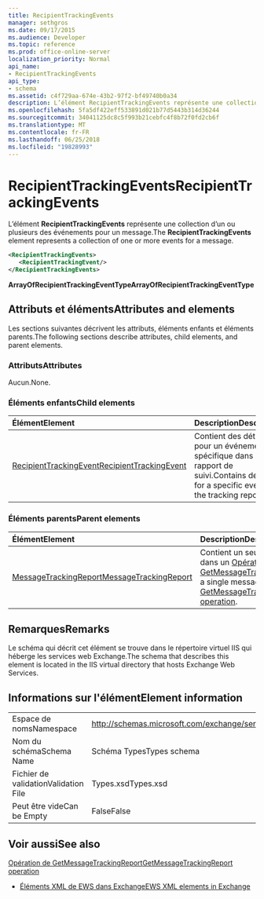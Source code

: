 ```yaml
---
title: RecipientTrackingEvents
manager: sethgros
ms.date: 09/17/2015
ms.audience: Developer
ms.topic: reference
ms.prod: office-online-server
localization_priority: Normal
api_name:
- RecipientTrackingEvents
api_type:
- schema
ms.assetid: c4f729aa-674e-43b2-97f2-bf49740b0a34
description: L’élément RecipientTrackingEvents représente une collection d’un ou plusieurs des événements pour un message.
ms.openlocfilehash: 5fa5df422eff533891d021b77d5443b314d36244
ms.sourcegitcommit: 34041125dc8c5f993b21cebfc4f8b72f0fd2cb6f
ms.translationtype: MT
ms.contentlocale: fr-FR
ms.lasthandoff: 06/25/2018
ms.locfileid: "19828993"
---
```

# <a name="recipienttrackingevents"></a><span data-ttu-id="955c0-103">RecipientTrackingEvents</span><span class="sxs-lookup"><span data-stu-id="955c0-103">RecipientTrackingEvents</span></span>

<span data-ttu-id="955c0-104">L’élément **RecipientTrackingEvents** représente une collection d’un ou plusieurs des événements pour un message.</span><span class="sxs-lookup"><span data-stu-id="955c0-104">The **RecipientTrackingEvents** element represents a collection of one or more events for a message.</span></span> 
  
```XML
<RecipientTrackingEvents>
   <RecipientTrackingEvent/>
</RecipientTrackingEvents>
```

 <span data-ttu-id="955c0-105">**ArrayOfRecipientTrackingEventType**</span><span class="sxs-lookup"><span data-stu-id="955c0-105">**ArrayOfRecipientTrackingEventType**</span></span>
## <a name="attributes-and-elements"></a><span data-ttu-id="955c0-106">Attributs et éléments</span><span class="sxs-lookup"><span data-stu-id="955c0-106">Attributes and elements</span></span>

<span data-ttu-id="955c0-107">Les sections suivantes décrivent les attributs, éléments enfants et éléments parents.</span><span class="sxs-lookup"><span data-stu-id="955c0-107">The following sections describe attributes, child elements, and parent elements.</span></span>
  
### <a name="attributes"></a><span data-ttu-id="955c0-108">Attributs</span><span class="sxs-lookup"><span data-stu-id="955c0-108">Attributes</span></span>

<span data-ttu-id="955c0-109">Aucun.</span><span class="sxs-lookup"><span data-stu-id="955c0-109">None.</span></span>
  
### <a name="child-elements"></a><span data-ttu-id="955c0-110">Éléments enfants</span><span class="sxs-lookup"><span data-stu-id="955c0-110">Child elements</span></span>

|<span data-ttu-id="955c0-111">**Élément**</span><span class="sxs-lookup"><span data-stu-id="955c0-111">**Element**</span></span>|<span data-ttu-id="955c0-112">**Description**</span><span class="sxs-lookup"><span data-stu-id="955c0-112">**Description**</span></span>|
|:-----|:-----|
|[<span data-ttu-id="955c0-113">RecipientTrackingEvent</span><span class="sxs-lookup"><span data-stu-id="955c0-113">RecipientTrackingEvent</span></span>](recipienttrackingevent.md) <br/> |<span data-ttu-id="955c0-114">Contient des détails pour un événement spécifique dans le rapport de suivi.</span><span class="sxs-lookup"><span data-stu-id="955c0-114">Contains details for a specific event in the tracking report.</span></span>  <br/> |
   
### <a name="parent-elements"></a><span data-ttu-id="955c0-115">Éléments parents</span><span class="sxs-lookup"><span data-stu-id="955c0-115">Parent elements</span></span>

|<span data-ttu-id="955c0-116">**Élément**</span><span class="sxs-lookup"><span data-stu-id="955c0-116">**Element**</span></span>|<span data-ttu-id="955c0-117">**Description**</span><span class="sxs-lookup"><span data-stu-id="955c0-117">**Description**</span></span>|
|:-----|:-----|
|[<span data-ttu-id="955c0-118">MessageTrackingReport</span><span class="sxs-lookup"><span data-stu-id="955c0-118">MessageTrackingReport</span></span>](messagetrackingreport.md) <br/> |<span data-ttu-id="955c0-119">Contient un seul message renvoyé dans un [Opération de GetMessageTrackingReport](getmessagetrackingreport-operation.md).</span><span class="sxs-lookup"><span data-stu-id="955c0-119">Contains a single message that is returned in a [GetMessageTrackingReport operation](getmessagetrackingreport-operation.md).</span></span>  <br/> |
   
## <a name="remarks"></a><span data-ttu-id="955c0-120">Remarques</span><span class="sxs-lookup"><span data-stu-id="955c0-120">Remarks</span></span>

<span data-ttu-id="955c0-121">Le schéma qui décrit cet élément se trouve dans le répertoire virtuel IIS qui héberge les services web Exchange.</span><span class="sxs-lookup"><span data-stu-id="955c0-121">The schema that describes this element is located in the IIS virtual directory that hosts Exchange Web Services.</span></span>
  
## <a name="element-information"></a><span data-ttu-id="955c0-122">Informations sur l'élément</span><span class="sxs-lookup"><span data-stu-id="955c0-122">Element information</span></span>

|||
|:-----|:-----|
|<span data-ttu-id="955c0-123">Espace de noms</span><span class="sxs-lookup"><span data-stu-id="955c0-123">Namespace</span></span>  <br/> |http://schemas.microsoft.com/exchange/services/2006/types  <br/> |
|<span data-ttu-id="955c0-124">Nom du schéma</span><span class="sxs-lookup"><span data-stu-id="955c0-124">Schema Name</span></span>  <br/> |<span data-ttu-id="955c0-125">Schéma Types</span><span class="sxs-lookup"><span data-stu-id="955c0-125">Types schema</span></span>  <br/> |
|<span data-ttu-id="955c0-126">Fichier de validation</span><span class="sxs-lookup"><span data-stu-id="955c0-126">Validation File</span></span>  <br/> |<span data-ttu-id="955c0-127">Types.xsd</span><span class="sxs-lookup"><span data-stu-id="955c0-127">Types.xsd</span></span>  <br/> |
|<span data-ttu-id="955c0-128">Peut être vide</span><span class="sxs-lookup"><span data-stu-id="955c0-128">Can be Empty</span></span>  <br/> |<span data-ttu-id="955c0-129">False</span><span class="sxs-lookup"><span data-stu-id="955c0-129">False</span></span>  <br/> |
   
## <a name="see-also"></a><span data-ttu-id="955c0-130">Voir aussi</span><span class="sxs-lookup"><span data-stu-id="955c0-130">See also</span></span>



[<span data-ttu-id="955c0-131">Opération de GetMessageTrackingReport</span><span class="sxs-lookup"><span data-stu-id="955c0-131">GetMessageTrackingReport operation</span></span>](getmessagetrackingreport-operation.md)


- [<span data-ttu-id="955c0-132">Éléments XML de EWS dans Exchange</span><span class="sxs-lookup"><span data-stu-id="955c0-132">EWS XML elements in Exchange</span></span>](ews-xml-elements-in-exchange.md)

